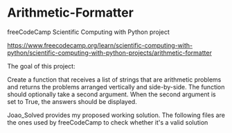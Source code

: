# Arithmetic-Formatter
freeCodeCamp Scientific Computing with Python project

https://www.freecodecamp.org/learn/scientific-computing-with-python/scientific-computing-with-python-projects/arithmetic-formatter

The goal of this project:

Create a function that receives a list of strings that are arithmetic problems and returns the problems arranged vertically and side-by-side. The function should optionally take a second argument. When the second argument is set to True, the answers should be displayed.

Joao_Solved provides my proposed working solution.
The following files are the ones used by freeCodeCamp to check whether it's a valid solution
